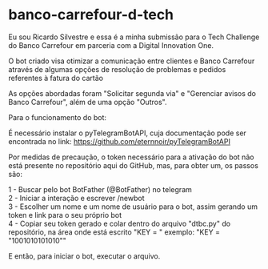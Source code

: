# banco-carrefour-d-tech
Eu sou Ricardo Silvestre e essa é a minha submissão para o Tech Challenge do Banco Carrefour em parceria com a Digital Innovation One.

O bot criado visa otimizar a comunicação entre clientes e Banco Carrefour através de algumas opções de resolução de problemas e pedidos referentes à fatura do cartão

As opções abordadas foram "Solicitar segunda via" e "Gerenciar avisos do Banco Carrefour", além de uma opção "Outros".

Para o funcionamento do bot: 

É necessário instalar o pyTelegramBotAPI, cuja documentação pode ser encontrada no link: https://github.com/eternnoir/pyTelegramBotAPI

Por medidas de precaução, o token necessário para a ativação do bot não está presente no repositório aqui do GitHub, mas, para obter um, os passos são:

1 - Buscar pelo bot BotFather (@BotFather) no telegram <br/>
2 - Iniciar a interação e escrever /newbot <br>
3 - Escolher um nome e um nome de usuário para o bot, assim gerando um token e link para o seu próprio bot <br>
4 - Copiar seu token gerado e colar dentro do arquivo "dtbc.py" do repositório, na área onde está escrito "KEY = " exemplo: "KEY = "1001010101010"" <br>

E então, para iniciar o bot, executar o arquivo.
